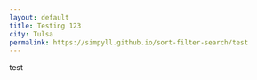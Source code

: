 ```yaml
---
layout: default
title: Testing 123
city: Tulsa
permalink: https://simpyll.github.io/sort-filter-search/test
---
```



test
